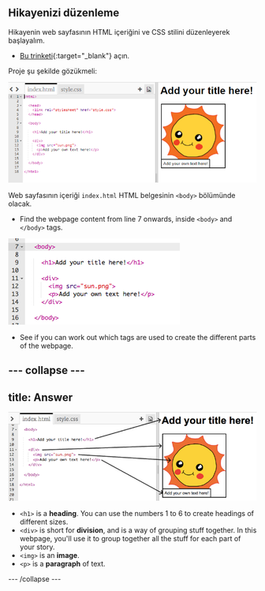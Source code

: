 ## Hikayenizi düzenleme

Hikayenin web sayfasının HTML içeriğini ve CSS stilini düzenleyerek başlayalım.

+ [Bu trinketi](http://jumpto.cc/web-story){:target="_blank"} açın.

Proje şu şekilde gözükmeli:

![screenshot](images/story-starter.png)

Web sayfasının içeriği `index.html` HTML belgesinin `<body>` bölümünde olacak.

+ Find the webpage content from line 7 onwards, inside `<body>` and `</body>` tags.

![screenshot](images/story-html.png)

+ See if you can work out which tags are used to create the different parts of the webpage.

## \--- collapse \---

## title: Answer

![screenshot](images/story-elements.png)

+ `<h1>` is a **heading**. You can use the numbers 1 to 6 to create headings of different sizes.
+ `<div>` is short for **division**, and is a way of grouping stuff together. In this webpage, you'll use it to group together all the stuff for each part of your story.
+ `<img>` is an **image**.
+ `<p>` is a **paragraph** of text.

\--- /collapse \---